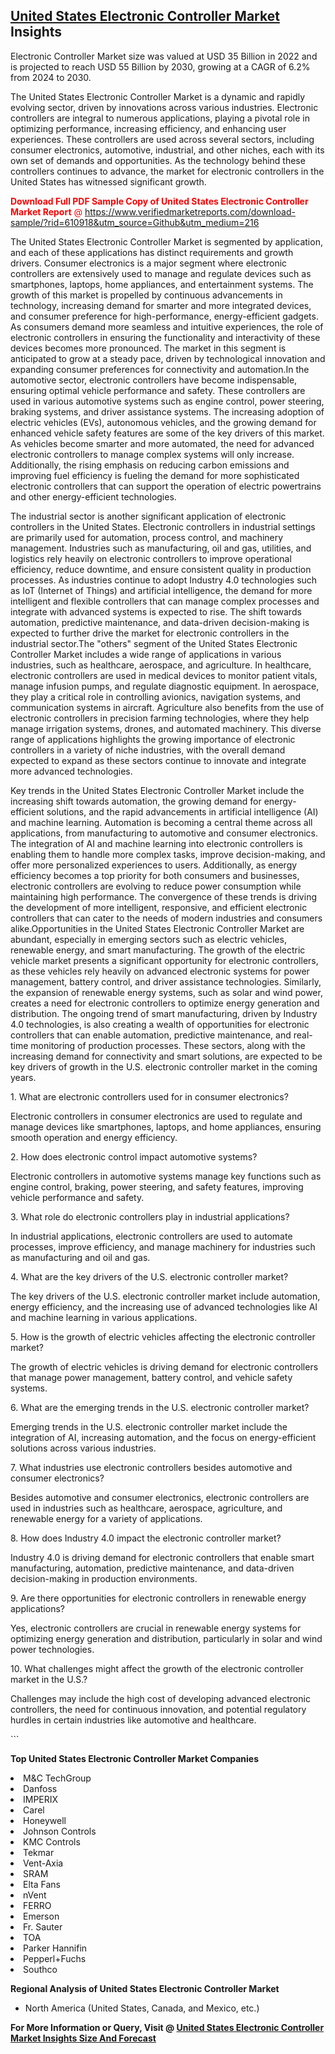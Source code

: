 <h2><a href="https://www.verifiedmarketreports.com/download-sample/?rid=610918&amp;utm_source=Github&amp;utm_medium=216" target="_blank">United States Electronic Controller Market</a> Insights</h2><p>Electronic Controller Market size was valued at USD 35 Billion in 2022 and is projected to reach USD 55 Billion by 2030, growing at a CAGR of 6.2% from 2024 to 2030.</p><p><p>The United States Electronic Controller Market is a dynamic and rapidly evolving sector, driven by innovations across various industries. Electronic controllers are integral to numerous applications, playing a pivotal role in optimizing performance, increasing efficiency, and enhancing user experiences. These controllers are used across several sectors, including consumer electronics, automotive, industrial, and other niches, each with its own set of demands and opportunities. As the technology behind these controllers continues to advance, the market for electronic controllers in the United States has witnessed significant growth. <p><span class=""><span style="color: #ff0000;"><strong>Download Full PDF Sample Copy of United States Electronic Controller Market Report</strong> @ </span><a href="https://www.verifiedmarketreports.com/download-sample/?rid=610918&amp;utm_source=Github&amp;utm_medium=216" target="_blank">https://www.verifiedmarketreports.com/download-sample/?rid=610918&amp;utm_source=Github&amp;utm_medium=216</a></span></p></p><p>The United States Electronic Controller Market is segmented by application, and each of these applications has distinct requirements and growth drivers. Consumer electronics is a major segment where electronic controllers are extensively used to manage and regulate devices such as smartphones, laptops, home appliances, and entertainment systems. The growth of this market is propelled by continuous advancements in technology, increasing demand for smarter and more integrated devices, and consumer preference for high-performance, energy-efficient gadgets. As consumers demand more seamless and intuitive experiences, the role of electronic controllers in ensuring the functionality and interactivity of these devices becomes more pronounced. The market in this segment is anticipated to grow at a steady pace, driven by technological innovation and expanding consumer preferences for connectivity and automation.In the automotive sector, electronic controllers have become indispensable, ensuring optimal vehicle performance and safety. These controllers are used in various automotive systems such as engine control, power steering, braking systems, and driver assistance systems. The increasing adoption of electric vehicles (EVs), autonomous vehicles, and the growing demand for enhanced vehicle safety features are some of the key drivers of this market. As vehicles become smarter and more automated, the need for advanced electronic controllers to manage complex systems will only increase. Additionally, the rising emphasis on reducing carbon emissions and improving fuel efficiency is fueling the demand for more sophisticated electronic controllers that can support the operation of electric powertrains and other energy-efficient technologies.<p>The industrial sector is another significant application of electronic controllers in the United States. Electronic controllers in industrial settings are primarily used for automation, process control, and machinery management. Industries such as manufacturing, oil and gas, utilities, and logistics rely heavily on electronic controllers to improve operational efficiency, reduce downtime, and ensure consistent quality in production processes. As industries continue to adopt Industry 4.0 technologies such as IoT (Internet of Things) and artificial intelligence, the demand for more intelligent and flexible controllers that can manage complex processes and integrate with advanced systems is expected to rise. The shift towards automation, predictive maintenance, and data-driven decision-making is expected to further drive the market for electronic controllers in the industrial sector.The "others" segment of the United States Electronic Controller Market includes a wide range of applications in various industries, such as healthcare, aerospace, and agriculture. In healthcare, electronic controllers are used in medical devices to monitor patient vitals, manage infusion pumps, and regulate diagnostic equipment. In aerospace, they play a critical role in controlling avionics, navigation systems, and communication systems in aircraft. Agriculture also benefits from the use of electronic controllers in precision farming technologies, where they help manage irrigation systems, drones, and automated machinery. This diverse range of applications highlights the growing importance of electronic controllers in a variety of niche industries, with the overall demand expected to expand as these sectors continue to innovate and integrate more advanced technologies.<p>Key trends in the United States Electronic Controller Market include the increasing shift towards automation, the growing demand for energy-efficient solutions, and the rapid advancements in artificial intelligence (AI) and machine learning. Automation is becoming a central theme across all applications, from manufacturing to automotive and consumer electronics. The integration of AI and machine learning into electronic controllers is enabling them to handle more complex tasks, improve decision-making, and offer more personalized experiences to users. Additionally, as energy efficiency becomes a top priority for both consumers and businesses, electronic controllers are evolving to reduce power consumption while maintaining high performance. The convergence of these trends is driving the development of more intelligent, responsive, and efficient electronic controllers that can cater to the needs of modern industries and consumers alike.Opportunities in the United States Electronic Controller Market are abundant, especially in emerging sectors such as electric vehicles, renewable energy, and smart manufacturing. The growth of the electric vehicle market presents a significant opportunity for electronic controllers, as these vehicles rely heavily on advanced electronic systems for power management, battery control, and driver assistance technologies. Similarly, the expansion of renewable energy systems, such as solar and wind power, creates a need for electronic controllers to optimize energy generation and distribution. The ongoing trend of smart manufacturing, driven by Industry 4.0 technologies, is also creating a wealth of opportunities for electronic controllers that can enable automation, predictive maintenance, and real-time monitoring of production processes. These sectors, along with the increasing demand for connectivity and smart solutions, are expected to be key drivers of growth in the U.S. electronic controller market in the coming years.<p>1. What are electronic controllers used for in consumer electronics?</p><p>Electronic controllers in consumer electronics are used to regulate and manage devices like smartphones, laptops, and home appliances, ensuring smooth operation and energy efficiency.</p><p>2. How does electronic control impact automotive systems?</p><p>Electronic controllers in automotive systems manage key functions such as engine control, braking, power steering, and safety features, improving vehicle performance and safety.</p><p>3. What role do electronic controllers play in industrial applications?</p><p>In industrial applications, electronic controllers are used to automate processes, improve efficiency, and manage machinery for industries such as manufacturing and oil and gas.</p><p>4. What are the key drivers of the U.S. electronic controller market?</p><p>The key drivers of the U.S. electronic controller market include automation, energy efficiency, and the increasing use of advanced technologies like AI and machine learning in various applications.</p><p>5. How is the growth of electric vehicles affecting the electronic controller market?</p><p>The growth of electric vehicles is driving demand for electronic controllers that manage power management, battery control, and vehicle safety systems.</p><p>6. What are the emerging trends in the U.S. electronic controller market?</p><p>Emerging trends in the U.S. electronic controller market include the integration of AI, increasing automation, and the focus on energy-efficient solutions across various industries.</p><p>7. What industries use electronic controllers besides automotive and consumer electronics?</p><p>Besides automotive and consumer electronics, electronic controllers are used in industries such as healthcare, aerospace, agriculture, and renewable energy for a variety of applications.</p><p>8. How does Industry 4.0 impact the electronic controller market?</p><p>Industry 4.0 is driving demand for electronic controllers that enable smart manufacturing, automation, predictive maintenance, and data-driven decision-making in production environments.</p><p>9. Are there opportunities for electronic controllers in renewable energy applications?</p><p>Yes, electronic controllers are crucial in renewable energy systems for optimizing energy generation and distribution, particularly in solar and wind power technologies.</p><p>10. What challenges might affect the growth of the electronic controller market in the U.S.?</p><p>Challenges may include the high cost of developing advanced electronic controllers, the need for continuous innovation, and potential regulatory hurdles in certain industries like automotive and healthcare.</p>```</p><p><strong>Top United States Electronic Controller Market Companies</strong></p><div data-test-id=""><p><li>M&C TechGroup</li><li> Danfoss</li><li> IMPERIX</li><li> Carel</li><li> Honeywell</li><li> Johnson Controls</li><li> KMC Controls</li><li> Tekmar</li><li> Vent-Axia</li><li> SRAM</li><li> Elta Fans</li><li> nVent</li><li> FERRO</li><li> Emerson</li><li> Fr. Sauter</li><li> TOA</li><li> Parker Hannifin</li><li> Pepperl+Fuchs</li><li> Southco</li></p><div><strong>Regional Analysis of&nbsp;United States Electronic Controller Market</strong></div><ul><li dir="ltr"><p dir="ltr">North America&nbsp;(United States, Canada, and Mexico, etc.)</p></li></ul><p><strong>For More Information or Query, Visit @&nbsp;</strong><strong><a href="https://www.verifiedmarketreports.com/product/electronic-controller-market/?utm_source=Github&amp;utm_medium=216" target="_blank">United States Electronic Controller Market Insights Size And Forecast</a></strong></p></div>
